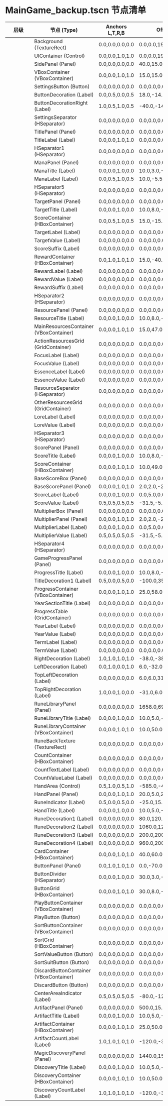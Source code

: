 # MainGame_backup.tscn 节点清单

|层级|节点 (Type)|Anchors L,T,R,B|Offsets L,T,R,B|min_size|size_flags_hv|
|---|---|---|---|---|---|
|&nbsp;&nbsp;|Background (TextureRect)|0.0,0.0,0.0,0.0|0.0,0.0,1920.0,1080.0|0.0,0.0|1,1|
|&nbsp;&nbsp;|UIContainer (Control)|0.0,0.0,1.0,1.0|0.0,0.0,1920.0,1071.0|0.0,0.0|1,1|
|&nbsp;&nbsp;&nbsp;&nbsp;|SidePanel (Panel)|0.0,0.0,0.0,0.0|40.0,15.0,325.0,1044.0|0.0,0.0|1,1|
|&nbsp;&nbsp;&nbsp;&nbsp;&nbsp;&nbsp;|VBoxContainer (VBoxContainer)|0.0,0.0,1.0,1.0|15.0,15.0,-15.0,-15.0|0.0,0.0|1,1|
|&nbsp;&nbsp;&nbsp;&nbsp;&nbsp;&nbsp;&nbsp;&nbsp;|SettingsButton (Button)|0.0,0.0,0.0,0.0|0.0,0.0,0.0,0.0|0.0,50.0|1,1|
|&nbsp;&nbsp;&nbsp;&nbsp;&nbsp;&nbsp;&nbsp;&nbsp;&nbsp;&nbsp;|ButtonDecoration (Label)|0.0,0.5,0.0,0.5|18.0,-14.0,40.0,14.0|0.0,0.0|1,4|
|&nbsp;&nbsp;&nbsp;&nbsp;&nbsp;&nbsp;&nbsp;&nbsp;&nbsp;&nbsp;|ButtonDecorationRight (Label)|1.0,0.5,1.0,0.5|-40.0,-14.0,-18.0,14.0|0.0,0.0|1,4|
|&nbsp;&nbsp;&nbsp;&nbsp;&nbsp;&nbsp;&nbsp;&nbsp;|SettingsSeparator (HSeparator)|0.0,0.0,0.0,0.0|0.0,0.0,0.0,0.0|0.0,0.0|1,1|
|&nbsp;&nbsp;&nbsp;&nbsp;&nbsp;&nbsp;&nbsp;&nbsp;|TitlePanel (Panel)|0.0,0.0,0.0,0.0|0.0,0.0,0.0,0.0|0.0,50.0|1,1|
|&nbsp;&nbsp;&nbsp;&nbsp;&nbsp;&nbsp;&nbsp;&nbsp;&nbsp;&nbsp;|TitleLabel (Label)|0.0,0.0,1.0,1.0|0.0,0.0,0.0,0.0|0.0,0.0|1,4|
|&nbsp;&nbsp;&nbsp;&nbsp;&nbsp;&nbsp;&nbsp;&nbsp;|HSeparator1 (HSeparator)|0.0,0.0,0.0,0.0|0.0,0.0,0.0,0.0|0.0,0.0|1,1|
|&nbsp;&nbsp;&nbsp;&nbsp;&nbsp;&nbsp;&nbsp;&nbsp;|ManaPanel (Panel)|0.0,0.0,0.0,0.0|0.0,0.0,0.0,0.0|0.0,110.0|1,1|
|&nbsp;&nbsp;&nbsp;&nbsp;&nbsp;&nbsp;&nbsp;&nbsp;&nbsp;&nbsp;|ManaTitle (Label)|0.0,0.0,1.0,0.0|10.0,3.0,-10.0,28.0|0.0,0.0|1,4|
|&nbsp;&nbsp;&nbsp;&nbsp;&nbsp;&nbsp;&nbsp;&nbsp;&nbsp;&nbsp;|ManaLabel (Label)|0.0,0.5,1.0,0.5|10.0,-5.5,-10.0,51.0|0.0,0.0|1,4|
|&nbsp;&nbsp;&nbsp;&nbsp;&nbsp;&nbsp;&nbsp;&nbsp;|HSeparator5 (HSeparator)|0.0,0.0,0.0,0.0|0.0,0.0,0.0,0.0|0.0,0.0|1,1|
|&nbsp;&nbsp;&nbsp;&nbsp;&nbsp;&nbsp;&nbsp;&nbsp;|TargetPanel (Panel)|0.0,0.0,0.0,0.0|0.0,0.0,0.0,0.0|0.0,120.0|1,1|
|&nbsp;&nbsp;&nbsp;&nbsp;&nbsp;&nbsp;&nbsp;&nbsp;&nbsp;&nbsp;|TargetTitle (Label)|0.0,0.0,1.0,0.0|10.0,8.0,-10.0,30.0|0.0,0.0|1,4|
|&nbsp;&nbsp;&nbsp;&nbsp;&nbsp;&nbsp;&nbsp;&nbsp;&nbsp;&nbsp;|ScoreContainer (HBoxContainer)|0.0,0.5,1.0,0.5|15.0,-15.0,-15.0,15.0|0.0,0.0|1,1|
|&nbsp;&nbsp;&nbsp;&nbsp;&nbsp;&nbsp;&nbsp;&nbsp;&nbsp;&nbsp;&nbsp;&nbsp;|TargetLabel (Label)|0.0,0.0,0.0,0.0|0.0,0.0,0.0,0.0|0.0,0.0|1,4|
|&nbsp;&nbsp;&nbsp;&nbsp;&nbsp;&nbsp;&nbsp;&nbsp;&nbsp;&nbsp;&nbsp;&nbsp;|TargetValue (Label)|0.0,0.0,0.0,0.0|0.0,0.0,0.0,0.0|0.0,0.0|1,4|
|&nbsp;&nbsp;&nbsp;&nbsp;&nbsp;&nbsp;&nbsp;&nbsp;&nbsp;&nbsp;&nbsp;&nbsp;|ScoreSuffix (Label)|0.0,0.0,0.0,0.0|0.0,0.0,0.0,0.0|0.0,0.0|1,4|
|&nbsp;&nbsp;&nbsp;&nbsp;&nbsp;&nbsp;&nbsp;&nbsp;&nbsp;&nbsp;|RewardContainer (HBoxContainer)|0.0,1.0,1.0,1.0|15.0,-40.0,-15.0,-10.0|0.0,0.0|1,1|
|&nbsp;&nbsp;&nbsp;&nbsp;&nbsp;&nbsp;&nbsp;&nbsp;&nbsp;&nbsp;&nbsp;&nbsp;|RewardLabel (Label)|0.0,0.0,0.0,0.0|0.0,0.0,0.0,0.0|0.0,0.0|1,4|
|&nbsp;&nbsp;&nbsp;&nbsp;&nbsp;&nbsp;&nbsp;&nbsp;&nbsp;&nbsp;&nbsp;&nbsp;|RewardValue (Label)|0.0,0.0,0.0,0.0|0.0,0.0,0.0,0.0|0.0,0.0|1,4|
|&nbsp;&nbsp;&nbsp;&nbsp;&nbsp;&nbsp;&nbsp;&nbsp;&nbsp;&nbsp;&nbsp;&nbsp;|RewardSuffix (Label)|0.0,0.0,0.0,0.0|0.0,0.0,0.0,0.0|0.0,0.0|1,4|
|&nbsp;&nbsp;&nbsp;&nbsp;&nbsp;&nbsp;&nbsp;&nbsp;|HSeparator2 (HSeparator)|0.0,0.0,0.0,0.0|0.0,0.0,0.0,0.0|0.0,0.0|1,1|
|&nbsp;&nbsp;&nbsp;&nbsp;&nbsp;&nbsp;&nbsp;&nbsp;|ResourcePanel (Panel)|0.0,0.0,0.0,0.0|0.0,0.0,0.0,0.0|0.0,180.0|1,1|
|&nbsp;&nbsp;&nbsp;&nbsp;&nbsp;&nbsp;&nbsp;&nbsp;&nbsp;&nbsp;|ResourceTitle (Label)|0.0,0.0,1.0,0.0|10.0,8.0,-10.0,30.0|0.0,0.0|1,4|
|&nbsp;&nbsp;&nbsp;&nbsp;&nbsp;&nbsp;&nbsp;&nbsp;&nbsp;&nbsp;|MainResourcesContainer (VBoxContainer)|0.0,0.0,1.0,1.0|15.0,47.0,-15.0,10.0|0.0,0.0|1,1|
|&nbsp;&nbsp;&nbsp;&nbsp;&nbsp;&nbsp;&nbsp;&nbsp;&nbsp;&nbsp;&nbsp;&nbsp;|ActionResourcesGrid (GridContainer)|0.0,0.0,0.0,0.0|0.0,0.0,0.0,0.0|0.0,0.0|1,1|
|&nbsp;&nbsp;&nbsp;&nbsp;&nbsp;&nbsp;&nbsp;&nbsp;&nbsp;&nbsp;&nbsp;&nbsp;&nbsp;&nbsp;|FocusLabel (Label)|0.0,0.0,0.0,0.0|0.0,0.0,0.0,0.0|0.0,0.0|3,4|
|&nbsp;&nbsp;&nbsp;&nbsp;&nbsp;&nbsp;&nbsp;&nbsp;&nbsp;&nbsp;&nbsp;&nbsp;&nbsp;&nbsp;|FocusValue (Label)|0.0,0.0,0.0,0.0|0.0,0.0,0.0,0.0|0.0,0.0|3,4|
|&nbsp;&nbsp;&nbsp;&nbsp;&nbsp;&nbsp;&nbsp;&nbsp;&nbsp;&nbsp;&nbsp;&nbsp;&nbsp;&nbsp;|EssenceLabel (Label)|0.0,0.0,0.0,0.0|0.0,0.0,0.0,0.0|0.0,0.0|3,4|
|&nbsp;&nbsp;&nbsp;&nbsp;&nbsp;&nbsp;&nbsp;&nbsp;&nbsp;&nbsp;&nbsp;&nbsp;&nbsp;&nbsp;|EssenceValue (Label)|0.0,0.0,0.0,0.0|0.0,0.0,0.0,0.0|0.0,0.0|3,4|
|&nbsp;&nbsp;&nbsp;&nbsp;&nbsp;&nbsp;&nbsp;&nbsp;&nbsp;&nbsp;&nbsp;&nbsp;|ResourceSeparator (HSeparator)|0.0,0.0,0.0,0.0|0.0,0.0,0.0,0.0|0.0,0.0|1,1|
|&nbsp;&nbsp;&nbsp;&nbsp;&nbsp;&nbsp;&nbsp;&nbsp;&nbsp;&nbsp;&nbsp;&nbsp;|OtherResourcesGrid (GridContainer)|0.0,0.0,0.0,0.0|0.0,0.0,0.0,0.0|0.0,0.0|1,1|
|&nbsp;&nbsp;&nbsp;&nbsp;&nbsp;&nbsp;&nbsp;&nbsp;&nbsp;&nbsp;&nbsp;&nbsp;&nbsp;&nbsp;|LoreLabel (Label)|0.0,0.0,0.0,0.0|0.0,0.0,0.0,0.0|0.0,0.0|3,4|
|&nbsp;&nbsp;&nbsp;&nbsp;&nbsp;&nbsp;&nbsp;&nbsp;&nbsp;&nbsp;&nbsp;&nbsp;&nbsp;&nbsp;|LoreValue (Label)|0.0,0.0,0.0,0.0|0.0,0.0,0.0,0.0|0.0,0.0|3,4|
|&nbsp;&nbsp;&nbsp;&nbsp;&nbsp;&nbsp;&nbsp;&nbsp;|HSeparator3 (HSeparator)|0.0,0.0,0.0,0.0|0.0,0.0,0.0,0.0|0.0,0.0|1,1|
|&nbsp;&nbsp;&nbsp;&nbsp;&nbsp;&nbsp;&nbsp;&nbsp;|ScorePanel (Panel)|0.0,0.0,0.0,0.0|0.0,0.0,0.0,0.0|0.0,160.0|1,1|
|&nbsp;&nbsp;&nbsp;&nbsp;&nbsp;&nbsp;&nbsp;&nbsp;&nbsp;&nbsp;|ScoreTitle (Label)|0.0,0.0,1.0,0.0|10.0,8.0,-10.0,30.0|0.0,0.0|1,4|
|&nbsp;&nbsp;&nbsp;&nbsp;&nbsp;&nbsp;&nbsp;&nbsp;&nbsp;&nbsp;|ScoreContainer (HBoxContainer)|0.0,0.0,1.0,1.0|10.0,49.0,-10.0,-7.0|0.0,0.0|1,1|
|&nbsp;&nbsp;&nbsp;&nbsp;&nbsp;&nbsp;&nbsp;&nbsp;&nbsp;&nbsp;&nbsp;&nbsp;|BaseScoreBox (Panel)|0.0,0.0,0.0,0.0|0.0,0.0,0.0,0.0|0.0,0.0|3,1|
|&nbsp;&nbsp;&nbsp;&nbsp;&nbsp;&nbsp;&nbsp;&nbsp;&nbsp;&nbsp;&nbsp;&nbsp;&nbsp;&nbsp;|BaseScorePanel (Panel)|0.0,0.0,1.0,1.0|2.0,2.0,-2.0,-2.0|0.0,0.0|1,1|
|&nbsp;&nbsp;&nbsp;&nbsp;&nbsp;&nbsp;&nbsp;&nbsp;&nbsp;&nbsp;&nbsp;&nbsp;&nbsp;&nbsp;|ScoreLabel (Label)|0.0,0.0,1.0,0.0|0.0,5.0,0.0,28.0|0.0,0.0|1,4|
|&nbsp;&nbsp;&nbsp;&nbsp;&nbsp;&nbsp;&nbsp;&nbsp;&nbsp;&nbsp;&nbsp;&nbsp;&nbsp;&nbsp;|ScoreValue (Label)|0.5,0.5,0.5,0.5|-31.5,-5.0,31.5,28.0|0.0,0.0|1,4|
|&nbsp;&nbsp;&nbsp;&nbsp;&nbsp;&nbsp;&nbsp;&nbsp;&nbsp;&nbsp;&nbsp;&nbsp;|MultiplierBox (Panel)|0.0,0.0,0.0,0.0|0.0,0.0,0.0,0.0|0.0,0.0|3,1|
|&nbsp;&nbsp;&nbsp;&nbsp;&nbsp;&nbsp;&nbsp;&nbsp;&nbsp;&nbsp;&nbsp;&nbsp;&nbsp;&nbsp;|MultiplierPanel (Panel)|0.0,0.0,1.0,1.0|2.0,2.0,-2.0,-2.0|0.0,0.0|1,1|
|&nbsp;&nbsp;&nbsp;&nbsp;&nbsp;&nbsp;&nbsp;&nbsp;&nbsp;&nbsp;&nbsp;&nbsp;&nbsp;&nbsp;|MultiplierLabel (Label)|0.0,0.0,1.0,0.0|0.0,5.0,0.0,28.0|0.0,0.0|1,4|
|&nbsp;&nbsp;&nbsp;&nbsp;&nbsp;&nbsp;&nbsp;&nbsp;&nbsp;&nbsp;&nbsp;&nbsp;&nbsp;&nbsp;|MultiplierValue (Label)|0.5,0.5,0.5,0.5|-31.5,-5.0,31.5,28.0|0.0,0.0|1,4|
|&nbsp;&nbsp;&nbsp;&nbsp;&nbsp;&nbsp;&nbsp;&nbsp;|HSeparator4 (HSeparator)|0.0,0.0,0.0,0.0|0.0,0.0,0.0,0.0|0.0,0.0|1,1|
|&nbsp;&nbsp;&nbsp;&nbsp;&nbsp;&nbsp;&nbsp;&nbsp;|GameProgressPanel (Panel)|0.0,0.0,0.0,0.0|0.0,0.0,0.0,0.0|0.0,200.0|1,1|
|&nbsp;&nbsp;&nbsp;&nbsp;&nbsp;&nbsp;&nbsp;&nbsp;&nbsp;&nbsp;|ProgressTitle (Label)|0.0,0.0,1.0,0.0|10.0,8.0,-10.0,57.0|0.0,0.0|1,4|
|&nbsp;&nbsp;&nbsp;&nbsp;&nbsp;&nbsp;&nbsp;&nbsp;&nbsp;&nbsp;|TitleDecoration1 (Label)|0.5,0.0,0.5,0.0|-100.0,35.0,100.0,49.0|0.0,0.0|1,4|
|&nbsp;&nbsp;&nbsp;&nbsp;&nbsp;&nbsp;&nbsp;&nbsp;&nbsp;&nbsp;|ProgressContainer (VBoxContainer)|0.0,0.0,1.0,1.0|25.0,58.0,-25.0,-15.0|0.0,0.0|1,1|
|&nbsp;&nbsp;&nbsp;&nbsp;&nbsp;&nbsp;&nbsp;&nbsp;&nbsp;&nbsp;&nbsp;&nbsp;|YearSectionTitle (Label)|0.0,0.0,0.0,0.0|0.0,0.0,0.0,0.0|0.0,0.0|1,4|
|&nbsp;&nbsp;&nbsp;&nbsp;&nbsp;&nbsp;&nbsp;&nbsp;&nbsp;&nbsp;&nbsp;&nbsp;|ProgressTable (GridContainer)|0.0,0.0,0.0,0.0|0.0,0.0,0.0,0.0|0.0,0.0|1,1|
|&nbsp;&nbsp;&nbsp;&nbsp;&nbsp;&nbsp;&nbsp;&nbsp;&nbsp;&nbsp;&nbsp;&nbsp;&nbsp;&nbsp;|YearLabel (Label)|0.0,0.0,0.0,0.0|0.0,0.0,0.0,0.0|0.0,0.0|3,4|
|&nbsp;&nbsp;&nbsp;&nbsp;&nbsp;&nbsp;&nbsp;&nbsp;&nbsp;&nbsp;&nbsp;&nbsp;&nbsp;&nbsp;|YearValue (Label)|0.0,0.0,0.0,0.0|0.0,0.0,0.0,0.0|0.0,0.0|3,4|
|&nbsp;&nbsp;&nbsp;&nbsp;&nbsp;&nbsp;&nbsp;&nbsp;&nbsp;&nbsp;&nbsp;&nbsp;&nbsp;&nbsp;|TermLabel (Label)|0.0,0.0,0.0,0.0|0.0,0.0,0.0,0.0|0.0,0.0|3,4|
|&nbsp;&nbsp;&nbsp;&nbsp;&nbsp;&nbsp;&nbsp;&nbsp;&nbsp;&nbsp;&nbsp;&nbsp;&nbsp;&nbsp;|TermValue (Label)|0.0,0.0,0.0,0.0|0.0,0.0,0.0,0.0|0.0,0.0|3,4|
|&nbsp;&nbsp;&nbsp;&nbsp;&nbsp;&nbsp;&nbsp;&nbsp;&nbsp;&nbsp;|RightDecoration (Label)|1.0,1.0,1.0,1.0|-38.0,-38.0,-6.0,-6.0|0.0,0.0|1,4|
|&nbsp;&nbsp;&nbsp;&nbsp;&nbsp;&nbsp;&nbsp;&nbsp;&nbsp;&nbsp;|LeftDecoration (Label)|0.0,1.0,0.0,1.0|6.0,-32.0,31.0,-10.0|0.0,0.0|1,4|
|&nbsp;&nbsp;&nbsp;&nbsp;&nbsp;&nbsp;&nbsp;&nbsp;&nbsp;&nbsp;|TopLeftDecoration (Label)|0.0,0.0,0.0,0.0|6.0,6.0,31.0,28.0|0.0,0.0|1,4|
|&nbsp;&nbsp;&nbsp;&nbsp;&nbsp;&nbsp;&nbsp;&nbsp;&nbsp;&nbsp;|TopRightDecoration (Label)|1.0,0.0,1.0,0.0|-31.0,6.0,-6.0,28.0|0.0,0.0|1,4|
|&nbsp;&nbsp;&nbsp;&nbsp;|RuneLibraryPanel (Panel)|0.0,0.0,0.0,0.0|1658.0,692.0,1878.0,1032.0|0.0,0.0|1,1|
|&nbsp;&nbsp;&nbsp;&nbsp;&nbsp;&nbsp;|RuneLibraryTitle (Label)|0.0,0.0,1.0,0.0|10.0,5.0,-10.0,40.0|0.0,0.0|1,4|
|&nbsp;&nbsp;&nbsp;&nbsp;&nbsp;&nbsp;|RuneLibraryContainer (VBoxContainer)|0.0,0.0,1.0,1.0|10.0,50.0,-10.0,-10.0|0.0,0.0|1,1|
|&nbsp;&nbsp;&nbsp;&nbsp;&nbsp;&nbsp;&nbsp;&nbsp;|RuneBackTexture (TextureRect)|0.0,0.0,0.0,0.0|0.0,0.0,0.0,0.0|120.0,180.0|4,1|
|&nbsp;&nbsp;&nbsp;&nbsp;&nbsp;&nbsp;&nbsp;&nbsp;|CountContainer (HBoxContainer)|0.0,0.0,0.0,0.0|0.0,0.0,0.0,0.0|0.0,0.0|1,1|
|&nbsp;&nbsp;&nbsp;&nbsp;&nbsp;&nbsp;&nbsp;&nbsp;&nbsp;&nbsp;|CountTextLabel (Label)|0.0,0.0,0.0,0.0|0.0,0.0,0.0,0.0|0.0,0.0|1,4|
|&nbsp;&nbsp;&nbsp;&nbsp;&nbsp;&nbsp;&nbsp;&nbsp;&nbsp;&nbsp;|CountValueLabel (Label)|0.0,0.0,0.0,0.0|0.0,0.0,0.0,0.0|0.0,0.0|1,4|
|&nbsp;&nbsp;&nbsp;&nbsp;|HandArea (Control)|0.5,1.0,0.5,1.0|-585.0,-420.0,615.0,-30.0|0.0,0.0|1,1|
|&nbsp;&nbsp;&nbsp;&nbsp;&nbsp;&nbsp;|HandPanel (Panel)|0.0,0.0,1.0,1.0|20.0,5.0,20.0,-5.0|0.0,0.0|1,1|
|&nbsp;&nbsp;&nbsp;&nbsp;&nbsp;&nbsp;&nbsp;&nbsp;|RuneIndicator (Label)|0.5,0.0,0.5,0.0|-25.0,15.0,25.0,55.0|0.0,0.0|1,4|
|&nbsp;&nbsp;&nbsp;&nbsp;&nbsp;&nbsp;&nbsp;&nbsp;|HandTitle (Label)|0.0,0.0,1.0,0.0|10.0,5.0,-10.0,45.0|0.0,0.0|1,4|
|&nbsp;&nbsp;&nbsp;&nbsp;&nbsp;&nbsp;&nbsp;&nbsp;|RuneDecoration1 (Label)|0.0,0.0,0.0,0.0|80.0,120.0,120.0,198.0|0.0,0.0|1,4|
|&nbsp;&nbsp;&nbsp;&nbsp;&nbsp;&nbsp;&nbsp;&nbsp;|RuneDecoration2 (Label)|0.0,0.0,0.0,0.0|1060.0,120.0,1100.0,198.0|0.0,0.0|1,4|
|&nbsp;&nbsp;&nbsp;&nbsp;&nbsp;&nbsp;&nbsp;&nbsp;|RuneDecoration3 (Label)|0.0,0.0,0.0,0.0|200.0,200.0,240.0,278.0|0.0,0.0|1,4|
|&nbsp;&nbsp;&nbsp;&nbsp;&nbsp;&nbsp;&nbsp;&nbsp;|RuneDecoration4 (Label)|0.0,0.0,0.0,0.0|960.0,200.0,1000.0,278.0|0.0,0.0|1,4|
|&nbsp;&nbsp;&nbsp;&nbsp;&nbsp;&nbsp;&nbsp;&nbsp;|CardContainer (HBoxContainer)|0.0,0.0,1.0,1.0|40.0,60.0,-40.0,-90.0|0.0,0.0|1,1|
|&nbsp;&nbsp;&nbsp;&nbsp;&nbsp;&nbsp;&nbsp;&nbsp;|ButtonPanel (Panel)|0.0,1.0,1.0,1.0|0.0,-70.0,0.0,0.0|0.0,70.0|1,1|
|&nbsp;&nbsp;&nbsp;&nbsp;&nbsp;&nbsp;&nbsp;&nbsp;&nbsp;&nbsp;|ButtonDivider (HSeparator)|0.0,0.0,1.0,0.0|30.0,3.0,-30.0,5.0|0.0,0.0|1,1|
|&nbsp;&nbsp;&nbsp;&nbsp;&nbsp;&nbsp;&nbsp;&nbsp;&nbsp;&nbsp;|ButtonGrid (HBoxContainer)|0.0,0.0,1.0,1.0|30.0,8.0,-30.0,-3.0|0.0,0.0|1,1|
|&nbsp;&nbsp;&nbsp;&nbsp;&nbsp;&nbsp;&nbsp;&nbsp;&nbsp;&nbsp;&nbsp;&nbsp;|PlayButtonContainer (VBoxContainer)|0.0,0.0,0.0,0.0|0.0,0.0,0.0,0.0|0.0,0.0|3,1|
|&nbsp;&nbsp;&nbsp;&nbsp;&nbsp;&nbsp;&nbsp;&nbsp;&nbsp;&nbsp;&nbsp;&nbsp;&nbsp;&nbsp;|PlayButton (Button)|0.0,0.0,0.0,0.0|0.0,0.0,0.0,0.0|240.0,55.0|4,1|
|&nbsp;&nbsp;&nbsp;&nbsp;&nbsp;&nbsp;&nbsp;&nbsp;&nbsp;&nbsp;&nbsp;&nbsp;|SortButtonContainer (VBoxContainer)|0.0,0.0,0.0,0.0|0.0,0.0,0.0,0.0|0.0,0.0|3,1|
|&nbsp;&nbsp;&nbsp;&nbsp;&nbsp;&nbsp;&nbsp;&nbsp;&nbsp;&nbsp;&nbsp;&nbsp;&nbsp;&nbsp;|SortGrid (HBoxContainer)|0.0,0.0,0.0,0.0|0.0,0.0,0.0,0.0|0.0,0.0|1,1|
|&nbsp;&nbsp;&nbsp;&nbsp;&nbsp;&nbsp;&nbsp;&nbsp;&nbsp;&nbsp;&nbsp;&nbsp;&nbsp;&nbsp;&nbsp;&nbsp;|SortValueButton (Button)|0.0,0.0,0.0,0.0|0.0,0.0,0.0,0.0|140.0,45.0|1,1|
|&nbsp;&nbsp;&nbsp;&nbsp;&nbsp;&nbsp;&nbsp;&nbsp;&nbsp;&nbsp;&nbsp;&nbsp;&nbsp;&nbsp;&nbsp;&nbsp;|SortSuitButton (Button)|0.0,0.0,0.0,0.0|0.0,0.0,0.0,0.0|140.0,45.0|1,1|
|&nbsp;&nbsp;&nbsp;&nbsp;&nbsp;&nbsp;&nbsp;&nbsp;&nbsp;&nbsp;&nbsp;&nbsp;|DiscardButtonContainer (VBoxContainer)|0.0,0.0,0.0,0.0|0.0,0.0,0.0,0.0|0.0,0.0|3,1|
|&nbsp;&nbsp;&nbsp;&nbsp;&nbsp;&nbsp;&nbsp;&nbsp;&nbsp;&nbsp;&nbsp;&nbsp;&nbsp;&nbsp;|DiscardButton (Button)|0.0,0.0,0.0,0.0|0.0,0.0,0.0,0.0|240.0,55.0|4,1|
|&nbsp;&nbsp;&nbsp;&nbsp;|CenterAreaIndicator (Label)|0.5,0.5,0.5,0.5|-80.0,-120.0,80.0,120.0|0.0,0.0|1,4|
|&nbsp;&nbsp;&nbsp;&nbsp;|ArtifactPanel (Panel)|0.0,0.0,0.0,0.0|500.0,15.0,1420.0,265.0|0.0,0.0|1,1|
|&nbsp;&nbsp;&nbsp;&nbsp;&nbsp;&nbsp;|ArtifactTitle (Label)|0.0,0.0,1.0,0.0|10.0,5.0,-10.0,40.0|0.0,0.0|1,4|
|&nbsp;&nbsp;&nbsp;&nbsp;&nbsp;&nbsp;|ArtifactContainer (HBoxContainer)|0.0,0.0,1.0,1.0|25.0,50.0,-25.0,-15.0|0.0,0.0|1,1|
|&nbsp;&nbsp;&nbsp;&nbsp;&nbsp;&nbsp;|ArtifactCountLabel (Label)|1.0,1.0,1.0,1.0|-120.0,-30.0,-15.0,-10.0|0.0,0.0|1,4|
|&nbsp;&nbsp;&nbsp;&nbsp;|MagicDiscoveryPanel (Panel)|0.0,0.0,0.0,0.0|1440.0,15.0,1890.0,260.0|0.0,0.0|1,1|
|&nbsp;&nbsp;&nbsp;&nbsp;&nbsp;&nbsp;|DiscoveryTitle (Label)|0.0,0.0,1.0,0.0|10.0,5.0,-10.0,40.0|0.0,0.0|1,4|
|&nbsp;&nbsp;&nbsp;&nbsp;&nbsp;&nbsp;|DiscoveryContainer (HBoxContainer)|0.0,0.0,1.0,1.0|10.0,50.0,-10.0,-10.0|0.0,0.0|1,1|
|&nbsp;&nbsp;&nbsp;&nbsp;&nbsp;&nbsp;|DiscoveryCountLabel (Label)|1.0,1.0,1.0,1.0|-120.0,-30.0,-15.0,-10.0|0.0,0.0|1,4|